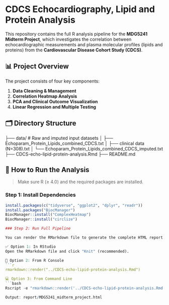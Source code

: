# CDCS Echocardiography, Lipid and Protein Analysis

This repository contains the full R analysis pipeline for the **MDG5241 Midterm Project**, which investigates the correlation between echocardiographic measurements and plasma molecular profiles (lipids and proteins) from the **Cardiovascular Disease Cohort Study (CDCS)**.

## 📊 Project Overview

The project consists of four key components:

1. **Data Cleaning & Management**
2. **Correlation Heatmap Analysis**
3. **PCA and Clinical Outcome Visualization**
4. **Linear Regression and Multiple Testing**


## 🗂️ Directory Structure

├── data/ # Raw and imputed input datasets 
│ ├── Echoparam_Protein_Lipids_combined_CDCS.txt 
│ ├── clinical data (N=308).txt 
│ └── Echoparam_Protein_Lipids_combined_CDCS_imputed.txt 
├── CDCS-echo-lipid-protein-analysis.Rmd
├── README.md


## 🔧 How to Run the Analysis

> Make sure R (≥ 4.0) and the required packages are installed.

### Step 1: Install Dependencies

```r
install.packages(c("tidyverse", "ggplot2", "dplyr", "readr"))
install.packages("BiocManager")
BiocManager::install("ComplexHeatmap")
BiocManager::install("circlize")

### Step 2: Run Full Pipeline

You can render the RMarkdown file to generate the complete HTML report.

✅ Option 1: In RStudio
Open the RMarkdown file and click "Knit" (recommended).

🧪 Option 2: From R Console
```r
rmarkdown::render("../CDCS-echo-lipid-protein-analysis.Rmd")

💻 Option 3: From Command Line
```bash
Rscript -e "rmarkdown::render('../CDCS-echo-lipid-protein-analysis.Rmd')"

Output: report/MDG5241_midterm_project.html
